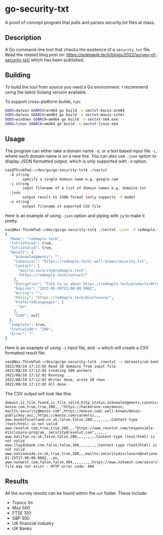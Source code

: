 # go-security-txt
A proof of concept program that pulls and parses security.txt files at mass.

## Description
A Go command-line tool that checks the existence of a `security.txt` file. Read the related blog post on: https://redmaple.tech/blogs/2022/survey-of-security-txt/ which has been published.

## Building
To build the tool from source you need a Go environment. I recommend using the latest Golang version available.

To support cross-platform builds, run:
```bash
GOOS=darwin GOARCH=arm64 go build -o sectxt-macos-arm64
GOOS=darwin GOARCH=amd64 go build -o sectxt-macos-intel
GOOS=windows GOARCH=amd64 go build -o sectxt-x64.exe
GOOS=linux GOARCH=amd64 go build -o sectxt-linux-x64
```

## Usage
The program can either take a domain name `-d`, or a text based input file `-i`, where each domain name is on a new line. You can also use `-json` option to display JSON formatted output, which is only supported with `-d` option.

```bash
naz@ThinkPad:~/dev/go/go-security-txt$ ./sectxt
  -d string
        specify a single domain name e.g. google.com
  -i string
        input filename of a list of domain names e.g. domains.txt
  -json
        output result to JSON format (only supports -d mode)
  -o string
        output filename of exported CSV file
```
Here is an example of using `-json` option and piping with `jq` to make it pretty.
```bash
naz@Naz-ThinkPad:~/dev/go/go-security-txt$ ./sectxt -json -d redmaple.tech | jq
{
  "Name": "redmaple.tech",
  "IsFileFound": true,
  "IsFileValid": true,
  "Result": {
    "Acknowledgments": "",
    "Canonical": "https://redmaple.tech/.well-known/security.txt",
    "Contact": [
      "mailto:security@redmaple.tech",
      "https://redmaple.tech/contact/"
    ],
    "Encryption": "Talk to us about https://redmaple.tech/products/#trebuchet",
    "Expires": "2023-05-30T23:00:00.000Z",
    "Hiring": "",
    "Policy": "https://redmaple.tech/disclosure/",
    "PreferredLanguages": [
      "en"
    ],
    "CSAF": null
  },
  "Complete": true,
  "StatusCode": "200",
  "Error": ""
}
```

Here is an example of using `-i` input file, and `-o` which will create a CSV formatted result file.
```bash
naz@Naz-ThinkPad:~/dev/go/go-security-txt$ ./sectxt -i datasets/uk-banks.txt -o out/test.csv
2022/08/18 17:12:02 Read 20 domains from input file
2022/08/18 17:12:02 Creating 500 workers
2022/08/18 17:12:02 Running...
2022/08/18 17:12:03 Writer done, wrote 20 rows
2022/08/18 17:12:03 All done.
```

The CSV output will look like this:
```csv
domain,is_file_found,is_file_valid,http_status,acknowledgments,canonical,contact,encryption,expires,hiring,policy,preferred_languages,errors
monzo.com,true,true,200,,,"https://hackerone.com/monzo, mailto:security@monzo.com",https://monzo.com/.well-known/monzo-publickey.asc,,https://monzo.com/careers/,,,
www.bankofscotland.co.uk,false,false,200,,,,,,,,,Content-type (text/html) is not valid
www.revolut.com,true,true,200,,,"https://www.revolut.com/responsible-disclosure-program, security@revolut.com",,,,,,
www.halifax.co.uk,false,false,200,,,,,,,,,Content-type (text/html) is not valid
www.lloydsbank.com,false,false,200,,,,,,,,,Content-type (text/html) is not valid
www.nationwide.co.uk,true,true,200,,,mailto:securitydisclosure@nationwide.co.uk,,2023-01-25T17:00:00.000Z,,,en,
www.natwest.com,false,false,404,,,,,,,,,https://www.natwest.com/security.txt file may not exist - HTTP error code: 404
```

## Results
All the survey results can be found within the `out` folder. These include:
- Tranco 1m
- Moz 500
- FTSE 100
- S&P 500
- UK financial industry
- UK Banks
